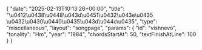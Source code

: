 {
    "date": "2025-02-13T10:13:26+00:00",
    "title": "\u0412\u0438\u0448\u043d\u0451\u0432\u043e\u0435 \u0432\u0430\u0440\u0435\u043d\u044c\u0435",
    "type": "miscellaneous",
    "layout": "songpage",
    "params": {
        "id": "vishnevo",
        "tonality": "Hm",
        "year": "1984",
        "chordsStartAt": 50,
        "textFinishAtLine": 100
    }
}